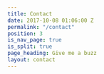 ```yaml
---
title: Contact
date: 2017-10-08 01:06:00 Z
permalink: "/contact"
position: 3
is_nav_page: true
is_split: true
page_heading: Give me a buzz
layout: contact
---
```


